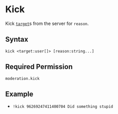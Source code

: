 # Kick

Kick [`target`](../../../reference/object-types.md#user)s from the server for `reason`.

## Syntax

`kick <target:user[]> [reason:string...]`

## Required Permission

`moderation.kick`

## Example

- `!kick 96269247411400704 Did something stupid`
